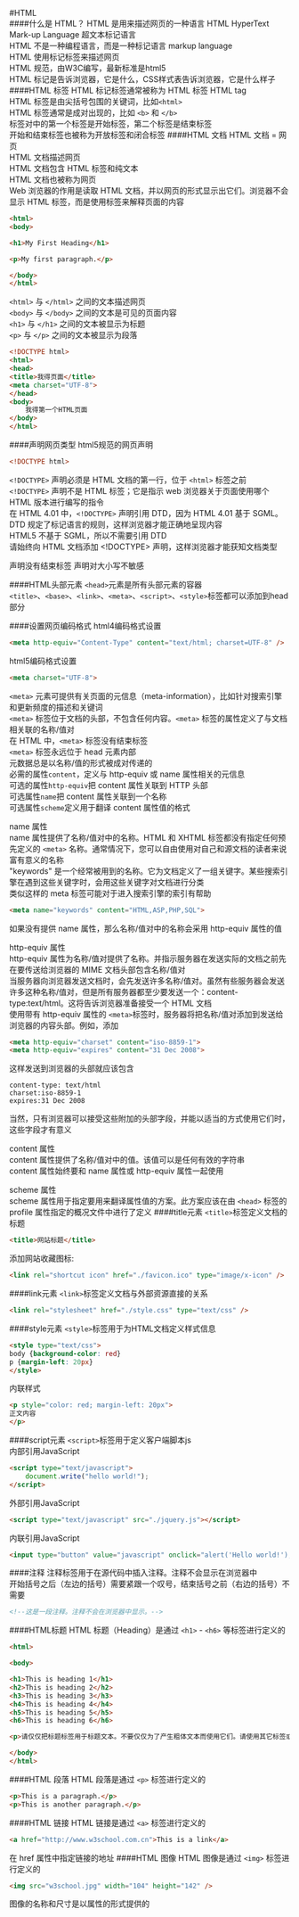 #HTML     
####什么是 HTML？ 
HTML 是用来描述网页的一种语言
HTML HyperText Mark-up Language 超文本标记语言           
HTML 不是一种编程语言，而是一种标记语言 markup language              
HTML 使用标记标签来描述网页       
HTML 规范，由W3C编写，最新标准是html5            
HTML 标记是告诉浏览器，它是什么，CSS样式表告诉浏览器，它是什么样子                         
####HTML 标签
HTML 标记标签通常被称为 HTML 标签 HTML tag    
HTML 标签是由尖括号包围的关键词，比如`<html>`          
HTML 标签通常是成对出现的，比如 `<b>` 和 `</b>`      
标签对中的第一个标签是开始标签，第二个标签是结束标签          
开始和结束标签也被称为开放标签和闭合标签
####HTML 文档
HTML 文档 = 网页            
HTML 文档描述网页              
HTML 文档包含 HTML 标签和纯文本           
HTML 文档也被称为网页           
Web 浏览器的作用是读取 HTML 文档，并以网页的形式显示出它们。浏览器不会显示 HTML 标签，而是使用标签来解释页面的内容
```html
<html>
<body>

<h1>My First Heading</h1>

<p>My first paragraph.</p>

</body>
</html>
```
`<html>` 与 `</html>` 之间的文本描述网页   
`<body>` 与 `</body>` 之间的文本是可见的页面内容           
`<h1>` 与 `</h1>` 之间的文本被显示为标题        
`<p>` 与 `</p>` 之间的文本被显示为段落      
```html
<!DOCTYPE html>
<html>
<head>
<title>我得页面</title>
<meta charset="UTF-8">
</head>
<body>
	我得第一个HTML页面
</body>
</html>
```          
####声明网页类型
html5规范的网页声明
```html
<!DOCTYPE html>
```
`<!DOCTYPE>` 声明必须是 HTML 文档的第一行，位于 `<html>` 标签之前          
`<!DOCTYPE>` 声明不是 HTML 标签；它是指示 web 浏览器关于页面使用哪个 HTML 版本进行编写的指令             
在 HTML 4.01 中，`<!DOCTYPE>` 声明引用 DTD，因为 HTML 4.01 基于 SGML。DTD 规定了标记语言的规则，这样浏览器才能正确地呈现内容          
HTML5 不基于 SGML，所以不需要引用 DTD           
请始终向 HTML 文档添加 <!DOCTYPE> 声明，这样浏览器才能获知文档类型          

<!DOCTYPE> 声明没有结束标签         
<!DOCTYPE> 声明对大小写不敏感        
####HTML头部元素
`<head>`元素是所有头部元素的容器        
`<title>`、`<base>`、`<link>`、`<meta>`、`<script>`、`<style>`标签都可以添加到head部分    

####设置网页编码格式
html4编码格式设置
```html
<meta http-equiv="Content-Type" content="text/html; charset=UTF-8" />
```
html5编码格式设置
```html
<meta charset="UTF-8">
```
`<meta>` 元素可提供有关页面的元信息（meta-information），比如针对搜索引擎和更新频度的描述和关键词           
`<meta>` 标签位于文档的头部，不包含任何内容。`<meta>` 标签的属性定义了与文档相关联的名称/值对            
在 HTML 中，`<meta>` 标签没有结束标签             
`<meta>` 标签永远位于 head 元素内部            
元数据总是以名称/值的形式被成对传递的                      
必需的属性`content`，定义与 http-equiv 或 name 属性相关的元信息          
可选的属性`http-equiv`把 content 属性关联到 HTTP 头部              
可选属性`name`把 content 属性关联到一个名称         
可选属性`scheme`定义用于翻译 content 属性值的格式            

name 属性             
name 属性提供了名称/值对中的名称。HTML 和 XHTML 标签都没有指定任何预先定义的 `<meta>` 名称。通常情况下，您可以自由使用对自己和源文档的读者来说富有意义的名称         
"keywords" 是一个经常被用到的名称。它为文档定义了一组关键字。某些搜索引擎在遇到这些关键字时，会用这些关键字对文档进行分类           
类似这样的 meta 标签可能对于进入搜索引擎的索引有帮助
```html
<meta name="keywords" content="HTML,ASP,PHP,SQL">
```
如果没有提供 name 属性，那么名称/值对中的名称会采用 http-equiv 属性的值

http-equiv 属性             
http-equiv 属性为名称/值对提供了名称。并指示服务器在发送实际的文档之前先在要传送给浏览器的 MIME 文档头部包含名称/值对            
当服务器向浏览器发送文档时，会先发送许多名称/值对。虽然有些服务器会发送许多这种名称/值对，但是所有服务器都至少要发送一个：content-type:text/html。这将告诉浏览器准备接受一个 HTML 文档             
使用带有 http-equiv 属性的 `<meta>`标签时，服务器将把名称/值对添加到发送给浏览器的内容头部。例如，添加
```html
<meta http-equiv="charset" content="iso-8859-1">
<meta http-equiv="expires" content="31 Dec 2008">
```
这样发送到浏览器的头部就应该包含
```text
content-type: text/html
charset:iso-8859-1
expires:31 Dec 2008
```
当然，只有浏览器可以接受这些附加的头部字段，并能以适当的方式使用它们时，这些字段才有意义

content 属性           
content 属性提供了名称/值对中的值。该值可以是任何有效的字符串         
content 属性始终要和 name 属性或 http-equiv 属性一起使用

scheme 属性               
scheme 属性用于指定要用来翻译属性值的方案。此方案应该在由 `<head>` 标签的 profile 属性指定的概况文件中进行了定义
####title元素
`<title>`标签定义文档的标题
```html
<title>网站标题</title>
```
添加网站收藏图标:
```html
<link rel="shortcut icon" href="./favicon.ico" type="image/x-icon" />
```

####link元素
`<link>`标签定义文档与外部资源直接的关系
```html
<link rel="stylesheet" href="./style.css" type="text/css" />
```
####style元素
`<style>`标签用于为HTML文档定义样式信息
```html
<style type="text/css">
body {background-color: red}
p {margin-left: 20px}
</style>
```
内联样式
```html
<p style="color: red; margin-left: 20px">
正文内容
</p>
```
####script元素
`<script>`标签用于定义客户端脚本js       
内部引用JavaScript
```html
<script type="text/javascript">
	document.write("hello world!");
</script>
```
外部引用JavaScript
```html
<script type="text/javascript" src="./jquery.js"></script>
```
内联引用JavaScript
```html
<input type="button" value="javascript" onclick="alert('Hello world!');">
```
####注释
注释标签用于在源代码中插入注释。注释不会显示在浏览器中              
开始括号之后（左边的括号）需要紧跟一个叹号，结束括号之前（右边的括号）不需要
```html
<!--这是一段注释。注释不会在浏览器中显示。-->
```
####HTML标题
HTML 标题（Heading）是通过 `<h1>` - `<h6>` 等标签进行定义的
```html
<html>

<body>

<h1>This is heading 1</h1>
<h2>This is heading 2</h2>
<h3>This is heading 3</h3>
<h4>This is heading 4</h4>
<h5>This is heading 5</h5>
<h6>This is heading 6</h6>

<p>请仅仅把标题标签用于标题文本。不要仅仅为了产生粗体文本而使用它们。请使用其它标签或 CSS 代替。</p>

</body>
</html>
```
####HTML 段落
HTML 段落是通过 `<p>` 标签进行定义的
```html
<p>This is a paragraph.</p>
<p>This is another paragraph.</p>
```
####HTML 链接
HTML 链接是通过 `<a>` 标签进行定义的
```html
<a href="http://www.w3school.com.cn">This is a link</a>
```
在 href 属性中指定链接的地址
####HTML 图像
HTML 图像是通过 `<img>` 标签进行定义的         
```html
<img src="w3school.jpg" width="104" height="142" />
```
图像的名称和尺寸是以属性的形式提供的      

